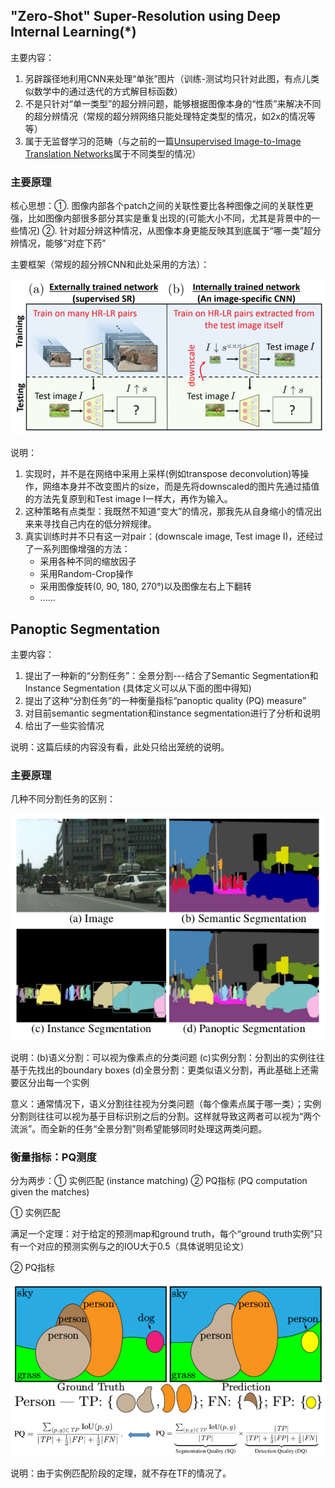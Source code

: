## "Zero-Shot" Super-Resolution using Deep Internal Learning(*)

主要内容：

1. 另辟蹊径地利用CNN来处理“单张”图片（训练-测试均只针对此图，有点儿类似数学中的通过迭代的方式解目标函数）
2. 不是只针对“单一类型”的超分辨问题，能够根据图像本身的“性质”来解决不同的超分辨情况（常规的超分辨网络只能处理特定类型的情况，如2x的情况等等）
3. 属于无监督学习的范畴（与之前的一篇[Unsupervised Image-to-Image Translation Networks](../20180102/20180102.md)属于不同类型的情况）

### 主要原理

核心思想：①. 图像内部各个patch之间的关联性要比各种图像之间的关联性更强，比如图像内部很多部分其实是重复出现的(可能大小不同，尤其是背景中的一些情况)  ②. 针对超分辨这种情况，从图像本身更能反映其到底属于“哪一类”超分辨情况，能够“对症下药” 

主要框架（常规的超分辨CNN和此处采用的方法）：

![](./png/img1.png)

说明：

1. 实现时，并不是在网络中采用上采样(例如transpose deconvolution)等操作，网络本身并不改变图片的size，而是先将downscaled的图片先通过插值的方法先复原到和Test image I一样大，再作为输入。
2. 这种策略有点类型：我既然不知道“变大”的情况，那我先从自身缩小的情况出来来寻找自己内在的低分辨规律。
3. 真实训练时并不只有这一对pair：(downscale image, Test image I)，还经过了一系列图像增强的方法：
   - 采用各种不同的缩放因子
   - 采用Random-Crop操作
   - 采用图像旋转(0, 90, 180, 270°)以及图像左右上下翻转
   - ......

## Panoptic Segmentation

主要内容：

1. 提出了一种新的“分割任务”：全景分割---结合了Semantic Segmentation和Instance Segmentation (具体定义可以从下面的图中得知)
2. 提出了这种“分割任务”的一种衡量指标“panoptic quality (PQ) measure”
3. 对目前semantic segmentation和instance segmentation进行了分析和说明
4. 给出了一些实验情况

说明：这篇后续的内容没有看，此处只给出笼统的说明。

### 主要原理

几种不同分割任务的区别：

![](./png/img2.png)

说明：(b)语义分割：可以视为像素点的分类问题  (c)实例分割：分割出的实例往往基于先找出的boundary boxes (d)全景分割：更类似语义分割，再此基础上还需要区分出每一个实例

意义：通常情况下，语义分割往往视为分类问题（每个像素点属于哪一类）；实例分割则往往可以视为基于目标识别之后的分割。这样就导致这两者可以视为“两个流派”。而全新的任务“全景分割”则希望能够同时处理这两类问题。

### 衡量指标：PQ测度

分为两步：① 实例匹配 (instance matching)  ② PQ指标 (PQ computation given the matches)

① 实例匹配

满足一个定理：对于给定的预测map和ground truth，每个“ground truth实例”只有一个对应的预测实例与之的IOU大于0.5（具体说明见论文）

② PQ指标

![](./png/img3.png)

说明：由于实例匹配阶段的定理，就不存在TF的情况了。